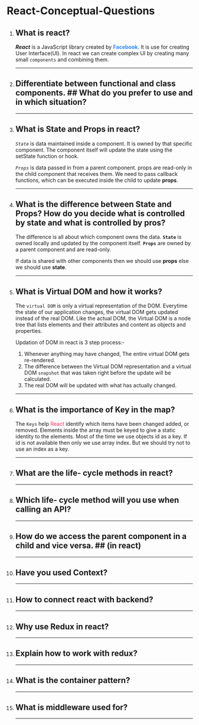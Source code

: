 # React-Conceptual-Questions

1.  ## What is react?
    _**React**_ is a JavaScript library created by **<span style="color:#2D88FF;">Facebook</span>**. It is use for creating User Interface(UI). In react we can create complex UI by creating many small `components` and combining them.
    ***
2.  ## Differentiate between functional and class components. ## What do you prefer to use and in which situation?
    ***
3.  ## What is State and Props in react?

    _`State`_ is data maintained inside a component. It is owned by that specific component. The component itself will update the state using the setState function or hook.

    _`Props`_ is data passed in from a parent component. props are read-only in the child component that receives them. We need to pass callback functions, which can be executed inside the child to update **props**.

    ***

4.  ## What is the difference between State and Props? How do you decide what is controlled by state and what is controlled by pros?

    The difference is all about which component owns the data. **`State`** is owned locally and updated by the component itself. **`Props`** are owned by a parent component and are read-only.

    If data is shared with other components then we should use **props** else we should use **state**.

    ***

5.  ## What is Virtual DOM and how it works?

    The `virtual DOM` is only a virtual representation of the DOM. Everytime the state of our application changes, the virtual DOM gets updated instead of the real DOM. Like the actual DOM, the Virtual DOM is a node tree that lists elements and their attributes and content as objects and properties.

    Updation of DOM in react is 3 step process:-

    1.  Whenever anything may have changed, The entire virtual DOM gets re-rendered.
    2.  The difference between the Virtual DOM representation and a virtual DOM `snapshot` that was taken right before the update will be calculated.
    3.  The real DOM will be updated with what has actually changed.

    ***

6.  ## What is the importance of Key in the map?
    The `Keys` help <span style="color:#ff2e63;">React</span> identify which items have been changed added, or removed. Elements inside the array must be keyed to give a static identity to the elements. Most of the time we use objects id as a key. If id is not available then only we use array index. But we should try not to use an index as a key.
    ***
7.  ## What are the life- cycle methods in react?
    ***
8.  ## Which life- cycle method will you use when calling an API?
    ***
9.  ## How do we access the parent component in a child and vice versa. ## (in react)
    ***
10. ## Have you used Context?
    ***
11. ## How to connect react with backend?
    ***
12. ## Why use Redux in react?
    ***
13. ## Explain how to work with redux?
    ***
14. ## What is the container pattern?
    ***
15. ## What is middleware used for?
    ***
